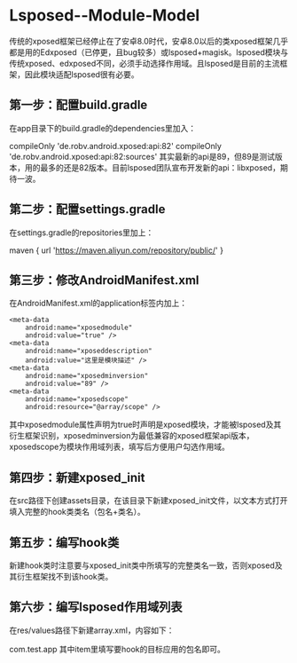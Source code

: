 # Lsposed--Module-Model
传统的xposed框架已经停止在了安卓8.0时代，安卓8.0以后的类xposed框架几乎都是用的Edxposed（已停更，且bug较多）或lsposed+magisk。lsposed模块与传统xposed、edxposed不同，必须手动选择作用域。且lsposed是目前的主流框架，因此模块适配lsposed很有必要。

## 第一步：配置build.gradle
在app目录下的build.gradle的dependencies里加入：

compileOnly 'de.robv.android.xposed:api:82'
compileOnly 'de.robv.android.xposed:api:82:sources'
其实最新的api是89，但89是测试版本，用的最多的还是82版本。目前lsposed团队宣布开发新的api：libxposed，期待一波。

## 第二步：配置settings.gradle
在settings.gradle的repositories里加上：

maven { url 'https://maven.aliyun.com/repository/public/' }
## 第三步：修改AndroidManifest.xml
在AndroidManifest.xml的application标签内加上：

    <meta-data
        android:name="xposedmodule"
        android:value="true" />
    <meta-data
        android:name="xposeddescription"
        android:value="这里是模块描述" />
    <meta-data
        android:name="xposedminversion"
        android:value="89" />
    <meta-data
        android:name="xposedscope"
        android:resource="@array/scope" />
其中xposedmodule属性声明为true时声明是xposed模块，才能被lsposed及其衍生框架识别，xposedminversion为最低兼容的xposed框架api版本，xposedscope为模块作用域列表，填写后方便用户勾选作用域。

## 第四步：新建xposed_init
在src路径下创建assets目录，在该目录下新建xposed_init文件，以文本方式打开填入完整的hook类类名（包名+类名）。

## 第五步：编写hook类
新建hook类时注意要与xposed_init类中所填写的完整类名一致，否则xposed及其衍生框架找不到该hook类。

## 第六步：编写lsposed作用域列表
在res/values路径下新建array.xml，内容如下：

<?xml version="1.0" encoding="utf-8"?>
<resources>
    <string-array name="scope">
        <item>com.test.app</item>
    </string-array>
</resources>
其中item里填写要hook的目标应用的包名即可。
